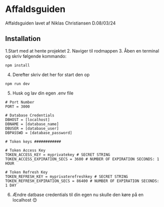 # Affaldsguiden
 Affaldsguiden lavet af Niklas Christiansen D.08/03/24

 ## Installation
 1.Start med at hente projektet
 2. Naviger til rodmappen
 3. Åben en terminal og skriv følgende kommando:
 ```
npm install
```
4. Derefter skriv det her for start den op
```
npm run dev
```
5. Husk og lav din egen .env file
```
# Port Number
PORT = 3000

# Database Credentials
DBHOST = [localhost]
DBNAME = [database_name]
DBUSER = [database_user]
DBPASSWD = [database_password]

# Token keys ############

# Token Access Key
TOKEN_ACCESS_KEY = myprivatekey # SECRET STRING 
TOKEN_ACCESS_EXPIRATION_SECS = 3600 # NUMBER OF EXPIRATION SECONDS: 1 HOUR

# Token Refresh Key
TOKEN_REFRESH_KEY = myprivaterefreshkey # SECRET STRING 
TOKEN_REFRESH_EXPIRATION_SECS = 86400 # NUMBER OF EXPIRATION SECONDS: 1 DAY
```
6. Ændre datbase credentials til din egen
nu skulle den køre på en localhost 😊
